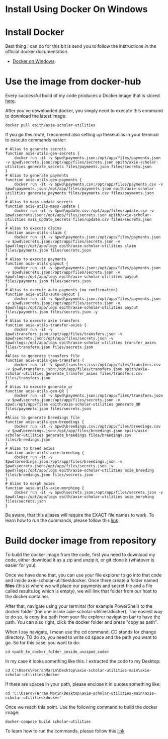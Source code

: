 # Install Using Docker On Windows

# Install Docker
Best thing I can do for this bit is send you to follow the instructions in the official docker documentation.

- [Docker on Windows](https://docs.docker.com/desktop/windows/install/)

# Use the image from docker-hub

Every successful build of my code produces a Docker image that is stored [here](https://hub.docker.com/r/epith/axie-scholar-utilities).

After you've downloaded docker, you simply need to execute this command to download the latest image:

    docker pull epith/axie-scholar-utilities

If you go this route, I recomend also setting up these alias in your terminal to execute commands easier:

    # Alias to generate secrets
    function axie-utils-gen-secrets {
        docker run -it -v $pwd\payments.json:/opt/app/files/payments.json -v $pwd\secrets.json:/opt/app/files/secrets.json epith/axie-scholar-utilities generate_secrets files/payments.json files/secrets.json
    }
    # Alias to generate payments
    function axie-utils-gen-payments {
        docker run -it -v $pwd\payments.csv:/opt/app/files/payments.csv -v $pwd\payments.json:/opt/app/files/payments.json epith/axie-scholar-utilities generate_payments files/payments.csv files/payments.json
    }
    # Alias to mass update secrets
    function axie-utils-mass-update {
        docker run -it -v $pwd\update.csv:/opt/app/files/update.csv -v $pwd\secrets.json:/opt/app/files/secrets.json epith/axie-scholar-utilities mass_update_secrets files/update.csv files/secrets.json
    }
    # Alias to execute claims
    function axie-utils-claim {
        docker run -it -v $pwd\payments.json:/opt/app/files/payments.json -v $pwd\secrets.json:/opt/app/files/secrets.json -v $pwd\logs:/opt/app/logs epith/axie-scholar-utilities claim files/payments.json files/secrets.json
    }
    # Alias to execute payments
    function axie-utils-payout {
        docker run -it -v $pwd\payments.json:/opt/app/files/payments.json  -v $pwd\secrets.json:/opt/app/files/secrets.json -v $pwd\logs:/opt/app/logs epith/axie-scholar-utilities payout files/payments.json files/secrets.json
    }
    # Alias to execute auto-payments (no confirmation)
    function axie-utils-auto-payout {
        docker run -it -v $pwd\payments.json:/opt/app/files/payments.json -v $pwd\secrets.json:/opt/app/files/secrets.json -v $pwd\logs:/opt/app/logs epith/axie-scholar-utilities payout files/payments.json files/secrets.json -y
    }
    # Alias to execute axie transfers
    function axie-utils-transfer-axies {
        docker run -it -v $pwd\transfers.json:/opt/app/files/transfers.json -v $pwd\secrets.json:/opt/app/files/secrets.json -v $pwd\logs:/opt/app/logs epith/axie-scholar-utilities transfer_axies files/transfers.json files/secrets.json
    }
    #Alias to generate transfers file
    function axie-utils-gen-transfers {
        docker run -it -v $pwd\transfers.csv:/opt/app/files/transfers.csv -v $pwd\transfers.json:/opt/app/files/transfers.json epith/axie-scholar-utilities generate_transfer_axies files/transfers.csv files/transfers.json
    }
    # Alias to execute generate_qr
    function axie-utils-gen-QR {
        docker run -it -v $pwd\payments.json:/opt/app/files/transfers.json -v $pwd\secrets.json:/opt/app/files/secrets.json -v $pwd:/opt/app/files epith/axie-scholar-utilities generate_QR files/payments.json files/secrets.json
    }
    #Alias to generate breedings file
    function axie-utils-gen-breedings {
        docker run -it -v $pwd\breedings.csv:/opt/app/files/breedings.csv -v $pwd\breedings.json:/opt/app/files/breedings.json epith/axie-scholar-utilities generate_breedings files/breedings.csv files/breedings.json
    }
    # Alias to breed axies
    function axie-utils-axie-breeding {
        docker run -it -v $pwd\breedings.json:/opt/app/files/breedings.json -v $pwd\secrets.json:/opt/app/files/secrets.json -v $pwd\logs:/opt/app/logs epith/axie-scholar-utilities axie_breeding files/breedings.json files/secrets.json
    }
    # Alias to morph axies
    function axie-utils-axie-morphing {
        docker run -it -v $pwd\secrets.json:/opt/app/files/secrets.json -v $pwd\logs:/opt/app/logs epith/axie-scholar-utilities axie_morphing files/secrets.json
    }

Be aware, that this aliases will require the EXACT file names to work.
To learn how to run the commands, please follow this [link](../pages/docker_hub_cmds.html)

# Build docker image from repository

To build the docker image from the code, first you need to download my code, either download it as a zip and unzip it, or git clone it (whatever is easier for you).

Once we have done that, you can use your file explorer to go into that code and inside axie-scholar-utilities\docker. Once there create a folder named **files** (this is where we will place our payments and secret file and a file called results.log which is empty), we will link that folder from our host to the docker container.

After that, navigate using your terminal (for example PowerShell) to the docker folder (the one inside axie-scholar-utilities/docker). The easiest way to do so, is copy the path from your file explorer navigation bar to have the path. You can also right, click the docker folder and press "copy as path".

When I say navigate, I mean use the cd command. CD stands for change directory. TO do so, you need to write cd space and the path you want to go. So for this case, you want to do:

    cd <path_to_docker_folder_inside_unziped_code>

In my case it looks something like this. I extracted the code to my Desktop:

    cd C:\Users\FerranMarin\Desktop\axie-scholar-utilities-main\axie-scholar-utilities\docker

If there are spaces in your path, please enclose it in quotes something like:

    cd 'C:\Users\Ferran Marin\Desktop\axie-scholar-utilities-main\axie-scholar-utilities\docker'

Once we reach this point. Use the following command to build the docker image:

    docker-compose build scholar-utilities

To learn how to run the commands, please follow this [link](../pages/docker_compose_cmds.html)
